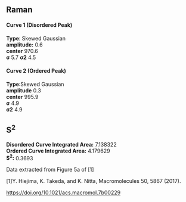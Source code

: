 ## Raman

#### Curve 1 (Disordered Peak)
**Type**: Skewed Gaussian\
**amplitude:** 0.6\
**center** 970.6\
**σ** 5.7
**σ2** 4.5


#### Curve 2 (Ordered Peak)
**Type**:Skewed Gaussian\
**amplitude** 0.3\
**center** 995.9\
**σ** 4.9\
**σ2** 4.9


## S<sup>2</sup>
**Disordered Curve Integrated Area:** 7.138322\
**Ordered Curve Integrated Area:** 4.179629\
**S<sup>2</sup>:** 0.3693







Data extracted from Figure 5a of [1]


[1]Y. Hiejima, K. Takeda, and K. Nitta, Macromolecules 50, 5867 (2017).



https://doi.org/10.1021/acs.macromol.7b00229
